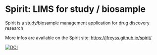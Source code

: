 # Spirit: LIMS for study / biosample
Spirit is a study/biosample management application for drug discovery research

More infos are available on the Spirit site: https://jfreyss.github.io/spirit/

[![DOI](https://zenodo.org/badge/DOI/10.5281/zenodo.167753.svg)](https://doi.org/10.5281/zenodo.167753)

